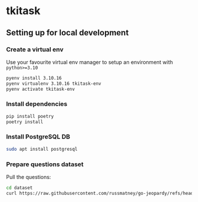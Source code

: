 # tkitask


## Setting up for local development

### Create a virtual env
Use your favourite virtual env manager to setup an environment with `python>=3.10`
```bash
pyenv install 3.10.16
pyenv virtualenv 3.10.16 tkitask-env
pyenv activate tkitask-env
```

### Install dependencies
```bash
pip install poetry
poetry install
```

### Install PostgreSQL DB
```bash
sudo apt install postgresql
```

### Prepare questions dataset
Pull the questions:
```bash
cd dataset
curl https://raw.githubusercontent.com/russmatney/go-jeopardy/refs/heads/master/JEOPARDY_CSV.csv -o dataset.csv
```



